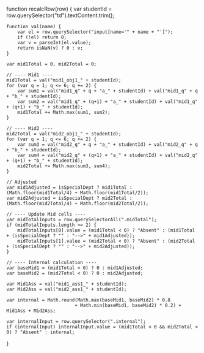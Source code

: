 function recalcRow(row) { 
    var studentId = row.querySelector("td").textContent.trim();

    function val(name) {
        var el = row.querySelector("input[name='" + name + "']");
        if (!el) return 0;
        var v = parseInt(el.value);
        return isNaN(v) ? 0 : v;
    }

    var mid1Total = 0, mid2Total = 0;

    // ---- Mid1 ----
    mid1Total = val("mid1_obj1_" + studentId);
    for (var q = 1; q <= 6; q += 2) {
        var sum1 = val("mid1_q" + q + "a_" + studentId) + val("mid1_q" + q + "b_" + studentId);
        var sum2 = val("mid1_q" + (q+1) + "a_" + studentId) + val("mid1_q" + (q+1) + "b_" + studentId);
        mid1Total += Math.max(sum1, sum2);
    }

    // ---- Mid2 ----
    mid2Total = val("mid2_obj1_" + studentId);
    for (var q = 1; q <= 6; q += 2) {
        var sum3 = val("mid2_q" + q + "a_" + studentId) + val("mid2_q" + q + "b_" + studentId);
        var sum4 = val("mid2_q" + (q+1) + "a_" + studentId) + val("mid2_q" + (q+1) + "b_" + studentId);
        mid2Total += Math.max(sum3, sum4);
    }

    // Adjusted
    var mid1Adjusted = isSpecialDept ? mid1Total : (Math.floor(mid1Total/4) + Math.floor(mid1Total/2));
    var mid2Adjusted = isSpecialDept ? mid2Total : (Math.floor(mid2Total/4) + Math.floor(mid2Total/2));

    // ---- Update Mid cells ----
    var midTotalInputs = row.querySelectorAll(".midTotal");
    if (midTotalInputs.length >= 2) {
        midTotalInputs[0].value = (mid1Total < 0) ? "Absent" : (mid1Total + (isSpecialDept ? "" : "-->" + mid1Adjusted));
        midTotalInputs[1].value = (mid2Total < 0) ? "Absent" : (mid2Total + (isSpecialDept ? "" : "-->" + mid2Adjusted));
    }

    // ---- Internal calculation ----
    var baseMid1 = (mid1Total < 0) ? 0 : mid1Adjusted;
    var baseMid2 = (mid2Total < 0) ? 0 : mid2Adjusted;

    var Mid1Ass = val("mid1_ass1_" + studentId);
    var Mid2Ass = val("mid2_ass1_" + studentId);

    var internal = Math.round(Math.max(baseMid1, baseMid2) * 0.8 
                             + Math.min(baseMid1, baseMid2) * 0.2) + Mid1Ass + Mid2Ass;

    var internalInput = row.querySelector(".internal");
    if (internalInput) internalInput.value = (mid1Total < 0 && mid2Total < 0) ? "Absent" : internal;
}
